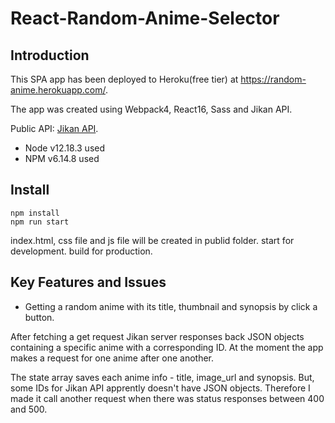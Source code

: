 # React-Random-Anime-Selector

## Introduction

This SPA app has been deployed to Heroku(free tier) at <a target="_blank" href="https://random-anime.herokuapp.com/">https://random-anime.herokuapp.com/</a>.

The app was created using Webpack4, React16, Sass and Jikan API.

Public API: <a target="_blank" href="https://jikan.moe/">Jikan API</a>.

* Node v12.18.3 used
* NPM v6.14.8 used

## Install

```
npm install
npm run start
```

index.html, css file and js file will be created in publid folder.
start for development.
build for production.

## Key Features and Issues

* Getting a random anime with its title, thumbnail and synopsis by click a button.

After fetching a get request Jikan server responses back JSON objects containing a specific anime with a corresponding ID. At the moment the app makes a request for one anime after one another.

The state array saves each anime info - title, image_url and synopsis. But, some IDs for Jikan API apprently doesn't have JSON objects. Therefore I made it call another request when there was status responses between 400 and 500.
